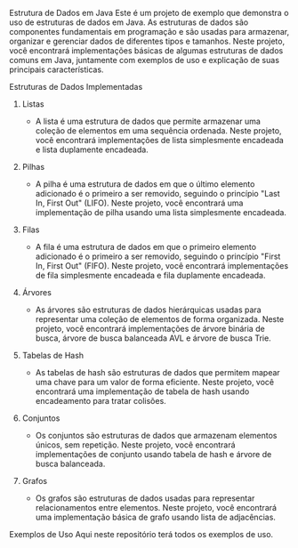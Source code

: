 Estrutura de Dados em Java
Este é um projeto de exemplo que demonstra o uso de estruturas de dados em Java. As estruturas de dados são componentes fundamentais em programação e são usadas para armazenar, organizar e gerenciar dados de diferentes tipos e tamanhos. Neste projeto, você encontrará implementações básicas de algumas estruturas de dados comuns em Java, juntamente com exemplos de uso e explicação de suas principais características.

Estruturas de Dados Implementadas

1. Listas

    * A lista é uma estrutura de dados que permite armazenar uma coleção de elementos em uma sequência ordenada. Neste projeto, você encontrará implementações de lista simplesmente encadeada e lista duplamente encadeada.

2. Pilhas

    * A pilha é uma estrutura de dados em que o último elemento adicionado é o primeiro a ser removido, seguindo o princípio "Last In, First Out" (LIFO). Neste projeto, você encontrará uma implementação de pilha usando uma lista simplesmente encadeada.

3. Filas

    * A fila é uma estrutura de dados em que o primeiro elemento adicionado é o primeiro a ser removido, seguindo o princípio "First In, First Out" (FIFO). Neste projeto, você encontrará implementações de fila simplesmente encadeada e fila duplamente encadeada.

4. Árvores

    * As árvores são estruturas de dados hierárquicas usadas para representar uma coleção de elementos de forma organizada. Neste projeto, você encontrará implementações de árvore binária de busca, árvore de busca balanceada AVL e árvore de busca Trie.

5. Tabelas de Hash

    * As tabelas de hash são estruturas de dados que permitem mapear uma chave para um valor de forma eficiente. Neste projeto, você encontrará uma implementação de tabela de hash usando encadeamento para tratar colisões.

6. Conjuntos

    * Os conjuntos são estruturas de dados que armazenam elementos únicos, sem repetição. Neste projeto, você encontrará implementações de conjunto usando tabela de hash e árvore de busca balanceada.

7. Grafos

    * Os grafos são estruturas de dados usadas para representar relacionamentos entre elementos. Neste projeto, você encontrará uma implementação básica de grafo usando lista de adjacências.

Exemplos de Uso
Aqui neste repositório terá todos os exemplos de uso.


